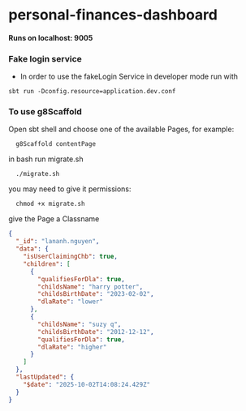 # personal-finances-dashboard

#### Runs on localhost: 9005

### Fake login service

- In order to use the fakeLogin Service in developer mode run with

```shell
sbt run -Dconfig.resource=application.dev.conf
```



### To use g8Scaffold

Open sbt shell and choose one of the available Pages, for example: 

```shell
  g8Scaffold contentPage
```

in bash run migrate.sh
```shell
  ./migrate.sh

```

you may need to give it permissions:
```shell
  chmod +x migrate.sh
```

give the Page a Classname

```json
{
  "_id": "lananh.nguyen",
  "data": {
    "isUserClaimingChb": true,
    "children": [
      {
        "qualifiesForDla": true,
        "childsName": "harry potter",
        "childsBirthDate": "2023-02-02",
        "dlaRate": "lower"
      },
      {
        "childsName": "suzy q",
        "childsBirthDate": "2012-12-12",
        "qualifiesForDla": true,
        "dlaRate": "higher"
      }
    ]
  },
  "lastUpdated": {
    "$date": "2025-10-02T14:08:24.429Z"
  }
}
```